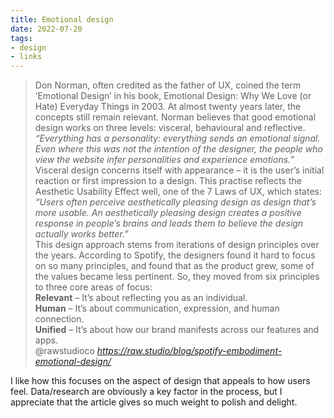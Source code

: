 ```yaml
---
title: Emotional design
date: 2022-07-20
tags:
- design
- links
---
```



<blockquote class="quoteback" darkmode="" data-title="Spotify%E2%80%99s%20Embodiment%20Of%20Emotional%20Design%20-%20Raw.Studio" data-author="@rawstudioco" cite="https://raw.studio/blog/spotify-embodiment-emotional-design/">
Don Norman, often credited as the father of UX, coined the term ‘Emotional Design’ in his book, Emotional Design: Why We Love (or Hate) Everyday Things in 2003. At almost twenty years later, the concepts still remain relevant. Norman believes that good emotional design works on three levels: visceral, behavioural and reflective.
<em>“Everything has a personality: everything sends an emotional signal. Even where this was not the intention of the designer, the people who view the website infer personalities and experience emotions.”</em><br>
Visceral design concerns itself with appearance – it is the user’s initial reaction or first impression to a design. This practise reflects the Aesthetic Usability Effect well, one of the 7 Laws of UX, which states:  <br>
<em>“Users often perceive aesthetically pleasing design as design that’s more usable. An aesthetically pleasing design creates a positive response in people’s brains and leads them to believe the design actually works better.”</em><br>
This design approach stems from iterations of design principles over the years. According to Spotify, the designers found it hard to focus on so many principles, and found that as the product grew, some of the values became less pertinent.
So, they moved from six principles to three core areas of focus:<br>
<b>Relevant</b> – It’s about reflecting you as an individual.<br>
<b>Human</b> – It’s about communication, expression, and human connection.<br>
<b>Unified</b> – It’s about how our brand manifests across our features and apps.
<footer>@rawstudioco<cite> <a href="https://raw.studio/blog/spotify-embodiment-emotional-design/">https://raw.studio/blog/spotify-embodiment-emotional-design/</a></cite></footer>
</blockquote>

<script note="" src="https://cdn.jsdelivr.net/gh/Blogger-Peer-Review/quotebacks@1/quoteback.js"></script>

I like how this focuses on the aspect of design that appeals to how users feel. Data/research are obviously a key factor in the process, but I appreciate that the article gives so much weight to polish and delight.